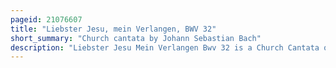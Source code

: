 ```yaml
---
pageid: 21076607
title: "Liebster Jesu, mein Verlangen, BWV 32"
short_summary: "Church cantata by Johann Sebastian Bach"
description: "Liebster Jesu Mein Verlangen Bwv 32 is a Church Cantata of Johann sebastian Bach. He composed the Cantata of Dialogue in Leipzig for the first Sunday after Epiphany and performed it in Part as Part of his third Cantata Cycle on 13 january 1726."
---
```


